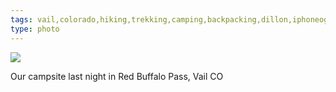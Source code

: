 ```yaml
---
tags: vail,colorado,hiking,trekking,camping,backpacking,dillon,iphoneography,original content
type: photo
---
```

<img src="http://25.media.tumblr.com/cbbcfbf1d622a593b3f0326d63827f53/tumblr_movrovH1ze1rdkc0do1_1280.jpg" />

Our campsite last night in Red Buffalo Pass, Vail CO
